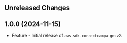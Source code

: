 Unreleased Changes
------------------

1.0.0 (2024-11-15)
------------------

* Feature - Initial release of `aws-sdk-connectcampaignsv2`.

